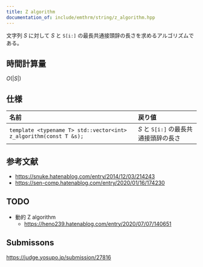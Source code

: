 ```yaml
---
title: Z algorithm
documentation_of: include/emthrm/string/z_algorithm.hpp
---
```


文字列 $S$ に対して $S$ と `S[i:]` の最長共通接頭辞の長さを求めるアルゴリズムである。


## 時間計算量

$O(\lvert S \rvert)$


## 仕様

|名前|戻り値|
|:--|:--|
|`template <typename T> std::vector<int> z_algorithm(const T &s);`|$S$ と `S[i:]` の最長共通接頭辞の長さ|


## 参考文献

- https://snuke.hatenablog.com/entry/2014/12/03/214243
- https://sen-comp.hatenablog.com/entry/2020/01/16/174230


## TODO

- 動的 Z algorithm
  - https://heno239.hatenablog.com/entry/2020/07/07/140651


## Submissons

https://judge.yosupo.jp/submission/27816
